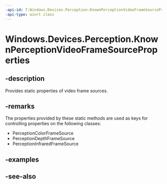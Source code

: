 ```yaml
---
-api-id: T:Windows.Devices.Perception.KnownPerceptionVideoFrameSourceProperties
-api-type: winrt class
---
```


<!-- Class syntax.
public class KnownPerceptionVideoFrameSourceProperties 
-->

# Windows.Devices.Perception.KnownPerceptionVideoFrameSourceProperties

## -description
Provides static properties of video frame sources.

## -remarks

The properties provided by these static methods are used as keys for controlling properties on the following classes:

+ PerceptionColorFrameSource
+ PerceptionDepthFrameSource
+ PerceptionInfraredFrameSource


## -examples

## -see-also
